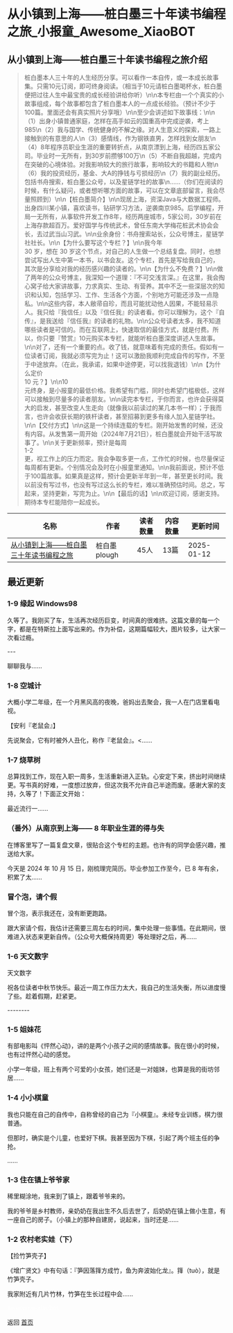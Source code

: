 # 从小镇到上海——桩白墨三十年读书编程之旅_小报童_Awesome_XiaoBOT

## 从小镇到上海——桩白墨三十年读书编程之旅介绍
> 桩白墨本人三十年的人生经历分享。可以看作一本自传，或一本成长故事集。只需10元订阅，即可终身阅读。（相当于10元请桩白墨喝杯水，桩白墨便把过往人生中最宝贵的成长经验讲给你听）\n\n本专栏由一个个真实的小故事组成，每个故事都包含了桩白墨本人的一点成长经验。（预计不少于100篇。里面还会有真实照片分享哦）\n\n至少会讲述如下故事线：\n\n（1）出身小镇普通家庭，怎样在高手如云的国重高中完成逆袭，考上985\n（2）我与国学、传统健身的不解之缘。对人生意义的探索，一路上接触到的有意思的人\n（3）感情线，作为钢铁直男，怎样找到女朋友\n（4）8年程序员职业生涯的重要转折点，从南京漂到上海，经历四五家公司。毕业时一无所有，到30岁前攒够100万\n（5）不断自我超越，完成内在突破的心境体验。对我影响较大的旅行故事，影响较大的书籍和人物\n（6）我的投资经历，基金、大A的挣钱与亏损经历\n（7）我的副业经历。包括书舟搜索，桩白墨公众号，以及星链学社的故事\n……（你们在阅读的时候，有什么疑问，或者想听哪方面的故事，可以在文章底部留言，我会尽量照顾到）\n\n【桩白墨简介】\n\n现居上海，资深Java与大数据工程师。出身四川某小镇，喜欢读书，钻研学习方法，逆袭南京985。后学编程，开局一无所有，从事软件开发工作8年，经历两座城市，5家公司，30岁前在上海存款超百万。爱好国学与传统武术，曾任东南大学梅花桩武术协会会长，去过武当山习武。\n\n业余身份：书舟搜索站长，公众号博主，星链学社社长。\n\n【为什么要写这个专栏？】\n\n我今年  
30 岁，想在 30 岁这个节点，对自己的人生做一个总结复盘。同时，也想尝试写出人生中第一本书，以书会友。这个专栏，首先是写给我自己的，  
其次是分享给对我的经历感兴趣的读者的。\n\n【为什么不免费？】\n\n做了两年的公众号博主，我深知一个道理：『不可交浅言深。』在这里，我会掏心窝子给大家讲故事，力求真实、生动、有营养。其中不乏一些深层次的知识和认知，包括学习、工作、生活各个方面，个别地方可能还涉及一点隐私。\n\n这些内容，本人敝帚自珍，而且可能扰动他人因果，不能轻易示人。我只给『我信任』以及『信任我』的读者看。你可以理解为，这个『自传』，是我送给『信任我』的读者的礼物。\n\n公众号读者太多，我不知道哪些读者是可信的。而在互联网上，快速取信的最佳方式，就是付费。所以，你只要『赞赏』10元购买本专栏，就能听桩白墨深度讲述人生故事。\n\n对了，还有一个重要的点。收了钱，就意味着有完成的责任。假如有一位读者订阅，我就必须写完为止！这可以激励我顺利完成自传的写作，不至于中途放弃。（在此，我承诺，如果中途停更，可以找我退钱）\n\n【为什么定价  
10 元？】\n\n10  
元终身，是小报童的最低价格。我希望有门槛，同时也希望门槛极低，这样可以接触到尽量多的读者朋友。\n\n读完本专栏，于你而言，也许会获得莫大的启发，甚至改变人生走向（就像我以前读过的某几本书一样）；于我而言，也许会收获长期的铁杆读者，甚至招募到更多有缘人加入星链学社。\n\n【交付方式】\n\n这是一个持续连载的专栏。刚开始发售的时候，还没有内容。从发售第一周开始（2024年7月21日），桩白墨就会开始干活写故事了。\n\n关于更新频率，预计是每周  
1-2  
更，视工作上的压力而定。我会争取多更一点，工作忙的时候，也尽量保证每周都有更新。个别情况会及时在小报童里通知。\n\n我前面说，预计不低于100篇故事。如果真是这样，预计会更新半年到一年，甚至更长时间。我以前没有写过书，也没有写过这么长的专栏，难以准确预估时间。总之，写起来，坚持更新，写完为止。\n\n【最后的话】\n\n欢迎订阅，感谢支持。期待本专栏能陪你一起成长。  
  


|名称|作者|读者数量|内容数量|更新时间|
|---|---|---|---|---|
|[从小镇到上海——桩白墨三十年读书编程之旅](https://xiaobot.net/p/baimoz_life?refer=0b133df9-27dc-423b-8101-639049001c13)|桩白墨 plough|45人|13篇|2025-01-12|

## 最近更新
### 1-9 缘起 Windows98

久等了。我刚买了车，生活再次经历巨变，时间真的很难挤。这篇文章的每一个字，都是在特斯拉上面写出来的。作为补偿，这期篇幅较大，图片较多，让大家一次看过瘾。

\---

聊聊我与......

### 1-8 空城计

大概小学二年级，在一个月黑风高的夜晚，爸妈出去聚会，我一人在门店里看电视。

【安利『老鼠会』】

先说聚会，它有时被外人丑化，称作『老鼠会』。<......

### 1-7 烧草树

总算找到工作，现在入职一周多，生活重新进入正轨。心安定下来，挤出时间继续更。写书真的好难，一度想过放弃，但这次我不允许自己半途而废。感谢大家的支持，久等了！下面正文开始：

最近流行一......

### （番外）从南京到上海—— 8 年职业生涯的得与失

在博客里写了一篇复盘文章，很贴合这个专栏的主题。也许有的同学会感兴趣，推送给大家。

今天是 2024 年 10 月 15 日，刚梳理完简历。毕业参加工作至今，已 8 年有余，积累了太......

### 冒个泡，请个假

冒个泡，表示我还在，没有断更跑路。

跟大家请个假，我估计还需要三周左右的时间，集中处理一些事情。在此期间，很难进入状态来更新自传。（公众号大概保持周更）等处理好之后，再......

### 1-6 天文数字

天文数字

祝各位读者中秋节快乐。最近一周工作压力太大，我自己的生活失衡，所以进度慢了些。趁着假期，赶紧更。

\--------

### 1-5 姐妹花

有部电影叫《怦然心动》，讲的是两个小孩子之间的感情故事。我在很小的时候，也有过怦然心动的感觉。

小学一年级，班上有两个可爱的小女孩，她们还是一对姐妹，也算是我的街坊邻居......

### 1-4 小小棋童

我也只能在自己的自传中，自称曾经的自己为『小棋童』。未经专业训练，棋力很普通。

但那时，确实是个儿童，也爱好下棋。我甚至因为下棋，引起了两个班主任的争抢。

......

### 1-3 住在镇上爷爷家

稀里糊涂地，我来到了镇上，跟着爷爷来的。

我的爷爷是乡村教师，亲奶奶在我出生不久后去世了，后奶奶在镇上做小生意，有一座自己的房子。（小镇上的那种自建房，说起来，当时还是......

### 1-2 农村老实娃（下）

【捡竹笋壳子】

《增广贤文》中有句话：『笋因落箨方成竹，鱼为奔波始化龙』。箨（tuò），就是竹笋壳子。

我家附近有几片竹林，竹笋在生长过程中会......


<a href="https://github.com/Reno9527/awesome-xiaobot" style="color: white; text-decoration: none;">awesome-xiaobot</a>

返回 [首页](../README.md)
